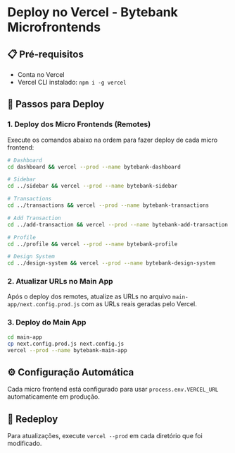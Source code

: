 # Deploy no Vercel - Bytebank Microfrontends

## 📋 Pré-requisitos
- Conta no Vercel
- Vercel CLI instalado: `npm i -g vercel`

## 🚀 Passos para Deploy

### 1. Deploy dos Micro Frontends (Remotes)
Execute os comandos abaixo na ordem para fazer deploy de cada micro frontend:

```bash
# Dashboard
cd dashboard && vercel --prod --name bytebank-dashboard

# Sidebar  
cd ../sidebar && vercel --prod --name bytebank-sidebar

# Transactions
cd ../transactions && vercel --prod --name bytebank-transactions

# Add Transaction
cd ../add-transaction && vercel --prod --name bytebank-add-transaction

# Profile
cd ../profile && vercel --prod --name bytebank-profile

# Design System
cd ../design-system && vercel --prod --name bytebank-design-system
```

### 2. Atualizar URLs no Main App
Após o deploy dos remotes, atualize as URLs no arquivo `main-app/next.config.prod.js` com as URLs reais geradas pelo Vercel.

### 3. Deploy do Main App
```bash
cd main-app
cp next.config.prod.js next.config.js
vercel --prod --name bytebank-main-app
```

## ⚙️ Configuração Automática
Cada micro frontend está configurado para usar `process.env.VERCEL_URL` automaticamente em produção.

## 🔄 Redeploy
Para atualizações, execute `vercel --prod` em cada diretório que foi modificado.